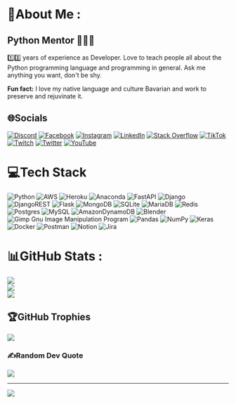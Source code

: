 # 💫About Me :
## Python Mentor 🐍🧑‍🏫<br>
1️⃣3️⃣ years of experience as Developer.
Love to teach people all about the Python programming language and programming in general.
Ask me anything you want, don't be shy.

**Fun fact:** I love my native language and culture Bavarian and work to preserve and rejuvinate it.

## 🌐Socials
[![Discord](https://img.shields.io/badge/Discord-%237289DA.svg?logo=discord&logoColor=white)](https://discord.gg/users/886345333557317673) [![Facebook](https://img.shields.io/badge/Facebook-%231877F2.svg?logo=Facebook&logoColor=white)](https://www.facebook.com/profile.php?id=100088411071675) [![Instagram](https://img.shields.io/badge/Instagram-%23E4405F.svg?logo=Instagram&logoColor=white)](https://instagram.com/pythonmentor) [![LinkedIn](https://img.shields.io/badge/LinkedIn-%230077B5.svg?logo=linkedin&logoColor=white)](https://linkedin.com/in/matthias-schreiber-0436a3126/) [![Stack Overflow](https://img.shields.io/badge/-Stackoverflow-FE7A16?logo=stack-overflow&logoColor=white)](https://stackoverflow.com/users/6311436/matthias-schreiber) [![TikTok](https://img.shields.io/badge/TikTok-%23000000.svg?logo=TikTok&logoColor=white)](https://tiktok.com/@pythonmentor) [![Twitch](https://img.shields.io/badge/Twitch-%239146FF.svg?logo=Twitch&logoColor=white)](https://twitch.tv/PythonMentor) [![Twitter](https://img.shields.io/badge/Twitter-%231DA1F2.svg?logo=Twitter&logoColor=white)](https://twitter.com/pythonmentor) [![YouTube](https://img.shields.io/badge/YouTube-%23FF0000.svg?logo=YouTube&logoColor=white)](https://youtube.com/channel/UCsPbR6RtwXyOSB4b4k24EIQ) 

# 💻Tech Stack
![Python](https://img.shields.io/badge/python-3670A0?style=for-the-badge&logo=python&logoColor=ffdd54) ![AWS](https://img.shields.io/badge/AWS-%23FF9900.svg?style=for-the-badge&logo=amazon-aws&logoColor=white) ![Heroku](https://img.shields.io/badge/heroku-%23430098.svg?style=for-the-badge&logo=heroku&logoColor=white) ![Anaconda](https://img.shields.io/badge/Anaconda-%2344A833.svg?style=for-the-badge&logo=anaconda&logoColor=white) ![FastAPI](https://img.shields.io/badge/FastAPI-005571?style=for-the-badge&logo=fastapi) ![Django](https://img.shields.io/badge/django-%23092E20.svg?style=for-the-badge&logo=django&logoColor=white) ![DjangoREST](https://img.shields.io/badge/DJANGO-REST-ff1709?style=for-the-badge&logo=django&logoColor=white&color=ff1709&labelColor=gray) ![Flask](https://img.shields.io/badge/flask-%23000.svg?style=for-the-badge&logo=flask&logoColor=white) ![MongoDB](https://img.shields.io/badge/MongoDB-%234ea94b.svg?style=for-the-badge&logo=mongodb&logoColor=white) ![SQLite](https://img.shields.io/badge/sqlite-%2307405e.svg?style=for-the-badge&logo=sqlite&logoColor=white) ![MariaDB](https://img.shields.io/badge/MariaDB-003545?style=for-the-badge&logo=mariadb&logoColor=white) ![Redis](https://img.shields.io/badge/redis-%23DD0031.svg?style=for-the-badge&logo=redis&logoColor=white) ![Postgres](https://img.shields.io/badge/postgres-%23316192.svg?style=for-the-badge&logo=postgresql&logoColor=white) ![MySQL](https://img.shields.io/badge/mysql-%2300f.svg?style=for-the-badge&logo=mysql&logoColor=white) ![AmazonDynamoDB](https://img.shields.io/badge/Amazon%20DynamoDB-4053D6?style=for-the-badge&logo=Amazon%20DynamoDB&logoColor=white) ![Blender](https://img.shields.io/badge/blender-%23F5792A.svg?style=for-the-badge&logo=blender&logoColor=white) ![Gimp Gnu Image Manipulation Program](https://img.shields.io/badge/Gimp-657D8B?style=for-the-badge&logo=gimp&logoColor=FFFFFF) ![Pandas](https://img.shields.io/badge/pandas-%23150458.svg?style=for-the-badge&logo=pandas&logoColor=white) ![NumPy](https://img.shields.io/badge/numpy-%23013243.svg?style=for-the-badge&logo=numpy&logoColor=white) ![Keras](https://img.shields.io/badge/Keras-%23D00000.svg?style=for-the-badge&logo=Keras&logoColor=white) ![Docker](https://img.shields.io/badge/docker-%230db7ed.svg?style=for-the-badge&logo=docker&logoColor=white) ![Postman](https://img.shields.io/badge/Postman-FF6C37?style=for-the-badge&logo=postman&logoColor=white) ![Notion](https://img.shields.io/badge/Notion-%23000000.svg?style=for-the-badge&logo=notion&logoColor=white) ![Jira](https://img.shields.io/badge/jira-%230A0FFF.svg?style=for-the-badge&logo=jira&logoColor=white)
# 📊GitHub Stats :
![](https://github-readme-stats.vercel.app/api?username=pyfection&theme=dark&hide_border=true&include_all_commits=false&count_private=true)<br/>
![](https://github-readme-streak-stats.herokuapp.com/?user=pyfection&theme=dark&hide_border=true)<br/>
![](https://github-readme-stats.vercel.app/api/top-langs/?username=pyfection&theme=dark&hide_border=true&include_all_commits=false&count_private=true&layout=compact)

## 🏆GitHub Trophies
![](https://github-trophies.vercel.app/?username=pyfection&theme=onedark&no-frame=true&no-bg=false&margin-w=4)

### ✍️Random Dev Quote
![](https://quotes-github-readme.vercel.app/api?type=horizontal&theme=dark)

---
[![](https://visitcount.itsvg.in/api?id=pyfection&icon=6&color=9)](https://visitcount.itsvg.in)
